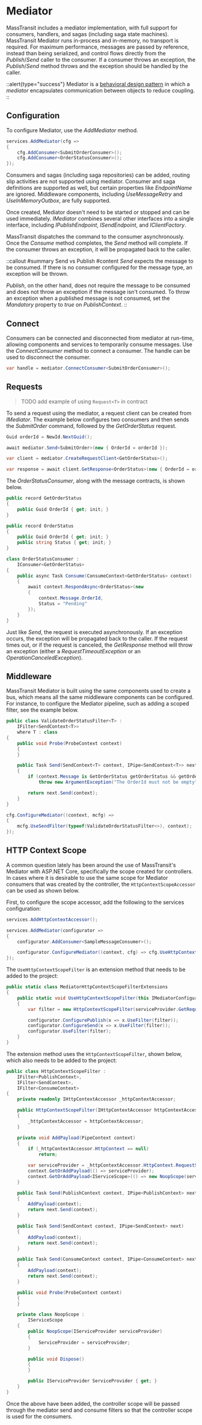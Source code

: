 # Mediator

MassTransit includes a mediator implementation, with full support for consumers, handlers, and sagas (including saga state machines). MassTransit Mediator runs in-process and in-memory, no transport is required. For maximum performance, messages are passed by reference, instead than being serialized, and control flows directly from the _Publish_/_Send_ caller to the consumer. If a consumer throws an exception, the _Publish_/_Send_ method throws and the exception should be handled by the caller.

::alert{type="success"}
Mediator is a [behavioral design pattern](https://en.wikipedia.org/wiki/Mediator_pattern) in which a _mediator_ encapsulates communication between objects to reduce coupling.
::

## Configuration

To configure Mediator, use the _AddMediator_ method.

```csharp
services.AddMediator(cfg =>
{
    cfg.AddConsumer<SubmitOrderConsumer>();
    cfg.AddConsumer<OrderStatusConsumer>();
});
```

Consumers and sagas (including saga repositories) can be added, routing slip activities are not supported using mediator. Consumer and saga definitions are supported as well, but certain properties like _EndpointName_ are ignored. Middleware components, including _UseMessageRetry_ and _UseInMemoryOutbox_, are fully supported.

Once created, Mediator doesn't need to be started or stopped and can be used immediately. _IMediator_ combines several other interfaces into a single interface, including _IPublishEndpoint_, _ISendEndpoint_, and _IClientFactory_.

MassTransit dispatches the command to the consumer asynchronously. Once the _Consume_ method completes, the _Send_ method will complete. If the consumer throws an exception, it will be propagated back to the caller.

::callout
#summary
Send vs Publish
#content
_Send_ expects the message to be consumed. If there is no consumer configured for the message type, an exception will be thrown.

_Publish_, on the other hand, does not require the message to be consumed and does not throw an exception if the message isn't consumed. To throw an exception when a published message is not consumed, set the _Mandatory_ property to _true_ on _PublishContext_.
::

## Connect

Consumers can be connected and disconnected from mediator at run-time, allowing components and services to temporarily consume messages. Use the _ConnectConsumer_ method to connect a consumer. The handle can be used to disconnect the consumer.

```csharp
var handle = mediator.ConnectConsumer<SubmitOrderConsumer>();
```

## Requests

> TODO add example of using `Request<T>` in contract

To send a request using the mediator, a request client can be created from _IMediator_. The example below configures two consumers and then sends the _SubmitOrder_ command, followed by the _GetOrderStatus_ request.

```csharp
Guid orderId = NewId.NextGuid();

await mediator.Send<SubmitOrder>(new { OrderId = orderId });

var client = mediator.CreateRequestClient<GetOrderStatus>();

var response = await client.GetResponse<OrderStatus>(new { OrderId = orderId });
```

The _OrderStatusConsumer_, along with the message contracts, is shown below.

```csharp
public record GetOrderStatus
{
    public Guid OrderId { get; init; }
}

public record OrderStatus
{
    public Guid OrderId { get; init; }
    public string Status { get; init; }
}

class OrderStatusConsumer :
    IConsumer<GetOrderStatus>
{
    public async Task Consume(ConsumeContext<GetOrderStatus> context)
    {
        await context.RespondAsync<OrderStatus>(new
        {
            context.Message.OrderId,
            Status = "Pending"
        });
    }
}
```

Just like _Send_, the request is executed asynchronously. If an exception occurs, the exception will be propagated back to the caller. If the request times out, or if the request is canceled, the _GetResponse_ method will throw an exception (either a _RequestTimeoutException_ or an _OperationCanceledException_).

## Middleware

MassTransit Mediator is built using the same components used to create a bus, which means all the same middleware components can be configured. For instance, to configure the Mediator pipeline, such as adding a scoped filter, see the example below.

```csharp
public class ValidateOrderStatusFilter<T> :
    IFilter<SendContext<T>>
    where T : class
{
    public void Probe(ProbeContext context)
    {
    }

    public Task Send(SendContext<T> context, IPipe<SendContext<T>> next)
    {
        if (context.Message is GetOrderStatus getOrderStatus && getOrderStatus.OrderId == Guid.Empty)
            throw new ArgumentException("The OrderId must not be empty");

        return next.Send(context);
    }
}
```

```csharp
cfg.ConfigureMediator((context, mcfg) =>
{
    mcfg.UseSendFilter(typeof(ValidateOrderStatusFilter<>), context);
});
```

## HTTP Context Scope

A common question lately has been around the use of MassTransit's Mediator with ASP.NET Core, specifically the scope created for controllers. In cases where it is desirable to use the same scope for Mediator consumers that was created by the controller, the `HttpContextScopeAccessor` can be used as shown below.

First, to configure the scope accessor, add the following to the services configuration:

```csharp
services.AddHttpContextAccessor();

services.AddMediator(configurator =>
{
    configurator.AddConsumer<SampleMessageConsumer>();

    configurator.ConfigureMediator((context, cfg) => cfg.UseHttpContextScopeFilter(context));
});
```

The `UseHttpContextScopeFilter` is an extension method that needs to be added to the project:

```csharp
public static class MediatorHttpContextScopeFilterExtensions
{
    public static void UseHttpContextScopeFilter(this IMediatorConfigurator configurator, IServiceProvider serviceProvider)
    {
        var filter = new HttpContextScopeFilter(serviceProvider.GetRequiredService<IHttpContextAccessor>());

        configurator.ConfigurePublish(x => x.UseFilter(filter));
        configurator.ConfigureSend(x => x.UseFilter(filter));
        configurator.UseFilter(filter);
    }
}
```

The extension method uses the `HttpContextScopeFilter`, shown below, which also needs to be added to the project:

```csharp
public class HttpContextScopeFilter :
    IFilter<PublishContext>,
    IFilter<SendContext>,
    IFilter<ConsumeContext>
{
    private readonly IHttpContextAccessor _httpContextAccessor;

    public HttpContextScopeFilter(IHttpContextAccessor httpContextAccessor)
    {
        _httpContextAccessor = httpContextAccessor;
    }

    private void AddPayload(PipeContext context)
    {
        if (_httpContextAccessor.HttpContext == null)
            return;

        var serviceProvider = _httpContextAccessor.HttpContext.RequestServices;
        context.GetOrAddPayload(() => serviceProvider);
        context.GetOrAddPayload<IServiceScope>(() => new NoopScope(serviceProvider));
    }

    public Task Send(PublishContext context, IPipe<PublishContext> next)
    {
        AddPayload(context);
        return next.Send(context);
    }

    public Task Send(SendContext context, IPipe<SendContext> next)
    {
        AddPayload(context);
        return next.Send(context);
    }

    public Task Send(ConsumeContext context, IPipe<ConsumeContext> next)
    {
        AddPayload(context);
        return next.Send(context);
    }

    public void Probe(ProbeContext context)
    {
    }

    private class NoopScope :
        IServiceScope
    {
        public NoopScope(IServiceProvider serviceProvider)
        {
            ServiceProvider = serviceProvider;
        }

        public void Dispose()
        {
        }

        public IServiceProvider ServiceProvider { get; }
    }
}
```

Once the above have been added, the controller scope will be passed through the mediator send and consume filters so that the controller scope is used for the consumers.
